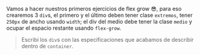 Vamos a hacer nuestros primeros ejercicios de flex grow :sunglasses:, para eso crearemos 3 `div`s, el primero y el último deben tener clase `extremos`, tener `250px` de ancho usando `width`; el div del medio debe tener la clase `medio` y  ocupar el espacio restante usando `flex-grow`.

> Escribí los `div`s con las especificaciones que acabamos de describir dentro de `container`.
